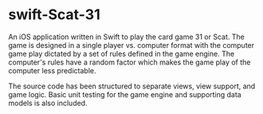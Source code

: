 # swift-Scat-31

An iOS application written in Swift to play the card game 31 or Scat. The game is designed in a single player vs. computer format with the computer game play dictated by a set of rules defined in the game engine.  The computer's rules have a random factor which makes the game play of the computer less predictable.

The source code has been structured to separate views, view support, and game logic.  Basic unit testing for the game engine and supporting data models is also included.

